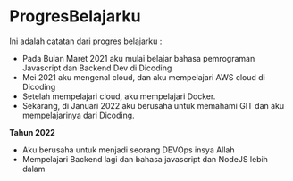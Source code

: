 # ProgresBelajarku
Ini adalah catatan dari progres belajarku :

- Pada Bulan Maret 2021 aku mulai belajar bahasa pemrograman Javascript dan Backend Dev di Dicoding
- Mei 2021 aku mengenal cloud, dan aku mempelajari AWS cloud di Dicoding
- Setelah mempelajari cloud, aku mempelajari Docker.
- Sekarang, di Januari 2022 aku berusaha untuk memahami GIT dan aku mempelajarinya dari Dicoding.

**Tahun 2022**  

* Aku berusaha untuk menjadi seorang DEVOps insya Allah
* Mempelajari Backend lagi dan bahasa javascript dan NodeJS lebih dalam

